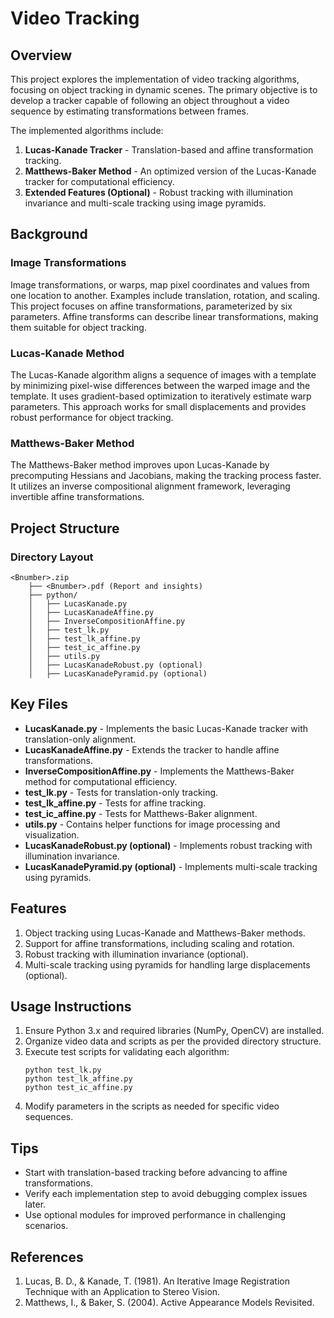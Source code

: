 # Video Tracking

## Overview
This project explores the implementation of video tracking algorithms, focusing on object tracking in dynamic scenes. The primary objective is to develop a tracker capable of following an object throughout a video sequence by estimating transformations between frames.

The implemented algorithms include:
1. **Lucas-Kanade Tracker** - Translation-based and affine transformation tracking.
2. **Matthews-Baker Method** - An optimized version of the Lucas-Kanade tracker for computational efficiency.
3. **Extended Features (Optional)** - Robust tracking with illumination invariance and multi-scale tracking using image pyramids.

## Background
### Image Transformations
Image transformations, or warps, map pixel coordinates and values from one location to another. Examples include translation, rotation, and scaling. This project focuses on affine transformations, parameterized by six parameters. Affine transforms can describe linear transformations, making them suitable for object tracking.

### Lucas-Kanade Method
The Lucas-Kanade algorithm aligns a sequence of images with a template by minimizing pixel-wise differences between the warped image and the template. It uses gradient-based optimization to iteratively estimate warp parameters. This approach works for small displacements and provides robust performance for object tracking.

### Matthews-Baker Method
The Matthews-Baker method improves upon Lucas-Kanade by precomputing Hessians and Jacobians, making the tracking process faster. It utilizes an inverse compositional alignment framework, leveraging invertible affine transformations.

## Project Structure
### Directory Layout
```
<Bnumber>.zip
    ├── <Bnumber>.pdf (Report and insights)
    ├── python/
    │   ├── LucasKanade.py
    │   ├── LucasKanadeAffine.py
    │   ├── InverseCompositionAffine.py
    │   ├── test_lk.py
    │   ├── test_lk_affine.py
    │   ├── test_ic_affine.py
    │   ├── utils.py
    │   ├── LucasKanadeRobust.py (optional)
    │   ├── LucasKanadePyramid.py (optional)
```

## Key Files
- **LucasKanade.py** - Implements the basic Lucas-Kanade tracker with translation-only alignment.
- **LucasKanadeAffine.py** - Extends the tracker to handle affine transformations.
- **InverseCompositionAffine.py** - Implements the Matthews-Baker method for computational efficiency.
- **test_lk.py** - Tests for translation-only tracking.
- **test_lk_affine.py** - Tests for affine tracking.
- **test_ic_affine.py** - Tests for Matthews-Baker alignment.
- **utils.py** - Contains helper functions for image processing and visualization.
- **LucasKanadeRobust.py (optional)** - Implements robust tracking with illumination invariance.
- **LucasKanadePyramid.py (optional)** - Implements multi-scale tracking using pyramids.

## Features
1. Object tracking using Lucas-Kanade and Matthews-Baker methods.
2. Support for affine transformations, including scaling and rotation.
3. Robust tracking with illumination invariance (optional).
4. Multi-scale tracking using pyramids for handling large displacements (optional).

## Usage Instructions
1. Ensure Python 3.x and required libraries (NumPy, OpenCV) are installed.
2. Organize video data and scripts as per the provided directory structure.
3. Execute test scripts for validating each algorithm:
   ```
   python test_lk.py
   python test_lk_affine.py
   python test_ic_affine.py
   ```
4. Modify parameters in the scripts as needed for specific video sequences.

## Tips
- Start with translation-based tracking before advancing to affine transformations.
- Verify each implementation step to avoid debugging complex issues later.
- Use optional modules for improved performance in challenging scenarios.

## References
1. Lucas, B. D., & Kanade, T. (1981). An Iterative Image Registration Technique with an Application to Stereo Vision.
2. Matthews, I., & Baker, S. (2004). Active Appearance Models Revisited.
